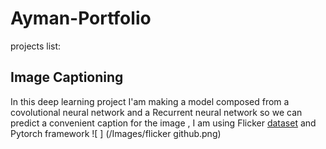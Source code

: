 # Ayman-Portfolio
projects list:
## Image Captioning
In this deep learning  project I'am making a model composed from a covolutional neural network and a Recurrent neural network so we can predict a convenient caption for the image , I am using Flicker [dataset](https://www.kaggle.com/ming666/flicker8k-dataset) and Pytorch framework
![ ] (/Images/flicker github.png)
